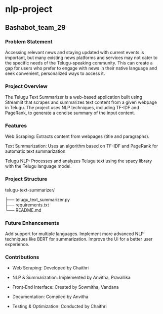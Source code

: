 # nlp-project

## Bashabot_team_29

### Problem Statement

Accessing relevant news and staying updated with current events is important, but many existing news platforms and services may not cater to the specific needs of the Telugu-speaking community. This can create a gap for users who prefer to engage with news in their native language and seek convenient, personalized ways to access it.

### Project Overview

The Telugu Text Summarizer is a web-based application built using Streamlit that scrapes and summarizes text content from a given webpage in Telugu. The project uses NLP techniques, including TF-IDF and PageRank, to generate a concise summary of the input content.

### Features

Web Scraping: Extracts content from webpages (title and paragraphs).

Text Summarization: Uses an algorithm based on TF-IDF and PageRank for automatic text summarization.

Telugu NLP: Processes and analyzes Telugu text using the spacy library with the Telugu language model.

### Project Structure

telugu-text-summarizer/

├── telugu_text_summarizer.py   
├── requirements.txt           
└── README.md  

### Future Enhancements

Add support for multiple languages.
Implement more advanced NLP techniques like BERT for summarization.
Improve the UI for a better user experience.

### Contributions

* Web Scraping: Developed by Chaithri

* NLP & Summarization: Implemented by Anvitha, Pravallika

* Front-End Interface: Created by Sowmitha, Vandana

* Documentation: Compiled by Anvitha 

* Testing & Optimization: Conducted by Chaithri

